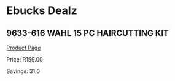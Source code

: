 
# Ebucks Dealz
## 9633-616 WAHL 15 PC HAIRCUTTING KIT
[Product Page](https://www.ebucks.com/web/shop/productSelected.do?prodId=1191131064&catId=1186081080)

Price: R159.00

Savings: 31.0


	